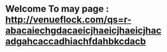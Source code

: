# Welcome To may page : http://venueflock.com/qs=r-abacaiechgdacaeicjhaeicjhaeicjhacadgahcaccadhiachfdahbkcdacb
